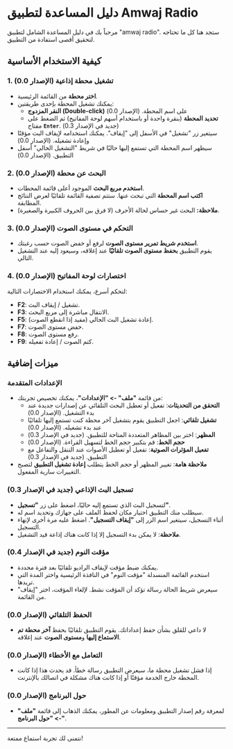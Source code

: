 # دليل المساعدة لتطبيق Amwaj Radio

مرحباً بك في دليل المساعدة الشامل لتطبيق "amwaj radio". ستجد هنا كل ما تحتاجه لتحقيق أقصى استفادة من التطبيق.

## كيفية الاستخدام الأساسية

### 1. تشغيل محطة إذاعية (الإصدار 0.0)
- **اختر محطة** من القائمة الرئيسية.
- يمكنك تشغيل المحطة بإحدى طريقتين:
  - **النقر المزدوج (Double-click)** على اسم المحطة. (الإصدار 0.0)
  - **تحديد المحطة** (بنقرة واحدة أو باستخدام أسهم لوحة المفاتيح) ثم الضغط على مفتاح **`Enter`**. (جديد في الإصدار 0.3)
- سيتغير زر "تشغيل" في الأسفل إلى "إيقاف". يمكنك استخدامه لإيقاف البث مؤقتًا وإعادة تشغيله. (الإصدار 0.0)
- سيظهر اسم المحطة التي تستمع إليها حاليًا في شريط "التشغيل الحالي" أسفل التطبيق. (الإصدار 0.0)

### 2. البحث عن محطة (الإصدار 0.0)
- **استخدم مربع البحث** الموجود أعلى قائمة المحطات.
- **اكتب اسم المحطة** التي تبحث عنها. ستتم تصفية القائمة تلقائيًا لعرض النتائج المطابقة.
- **ملاحظة:** البحث غير حساس لحالة الأحرف (لا فرق بين الحروف الكبيرة والصغيرة).

### 3. التحكم في مستوى الصوت (الإصدار 0.0)
- **استخدم شريط تمرير مستوى الصوت** لرفع أو خفض الصوت حسب رغبتك.
- يقوم التطبيق **بحفظ مستوى الصوت تلقائيًا** عند إغلاقه، وسيعود إليه عند التشغيل التالي.

### 4. اختصارات لوحة المفاتيح (الإصدار 0.0)
لتحكم أسرع، يمكنك استخدام الاختصارات التالية:
- **F2**: تشغيل / إيقاف البث.
- **F3**: الانتقال مباشرة إلى مربع البحث.
- **F5**: إعادة تشغيل البث الحالي (مفيد إذا انقطع الصوت).
- **F7**: خفض مستوى الصوت.
- **F8**: رفع مستوى الصوت.
- **F9**: كتم الصوت / إعادة تفعيله.

## ميزات إضافية

### الإعدادات المتقدمة
- من قائمة **"ملف" -> "الإعدادات"**، يمكنك تخصيص تجربتك:
  - **التحقق من التحديثات**: تفعيل أو تعطيل البحث التلقائي عن إصدارات جديدة عند بدء التشغيل. (الإصدار 0.0)
  - **تشغيل تلقائي**: اجعل التطبيق يقوم بتشغيل آخر محطة كنت تستمع إليها تلقائيًا عند بدء تشغيله. (الإصدار 0.0)
  - **المظهر**: اختر بين المظاهر المتعددة المتاحة للتطبيق. (جديد في الإصدار 0.3)
  - **حجم الخط**: قم بتكبير حجم الخط لتسهيل القراءة. (الإصدار 0.0)
  - **تفعيل المؤثرات الصوتية**: تفعيل أو تعطيل الأصوات عند التنقل والتفاعل مع التطبيق. (جديد في الإصدار 0.3)
- **ملاحظة هامة**: تغيير المظهر أو حجم الخط يتطلب **إعادة تشغيل التطبيق** لتصبح التغييرات سارية المفعول.

### تسجيل البث الإذاعي (جديد في الإصدار 0.3)
- لتسجيل البث الذي تستمع إليه حاليًا، اضغط على زر **"تسجيل"**.
- سيطلب منك التطبيق اختيار مكان لحفظ الملف على جهازك وتحديد اسم له.
- أثناء التسجيل، سيتغير اسم الزر إلى **"إيقاف التسجيل"**. اضغط عليه مرة أخرى لإنهاء التسجيل.
- **ملاحظة**: لا يمكن بدء التسجيل إلا إذا كانت هناك إذاعة قيد التشغيل.

### مؤقت النوم (جديد في الإصدار 0.4)
- يمكنك ضبط مؤقت لإيقاف الراديو تلقائيًا بعد فترة محددة.
- استخدم القائمة المنسدلة "مؤقت النوم" في النافذة الرئيسية واختر المدة التي تريدها.
- سيعرض شريط الحالة رسالة تؤكد أن المؤقت نشط. لإلغاء المؤقت، اختر "إيقاف" من القائمة.

### الحفظ التلقائي (الإصدار 0.0)
- لا داعي للقلق بشأن حفظ إعداداتك. يقوم التطبيق تلقائيًا بحفظ **آخر محطة تم الاستماع إليها** و**مستوى الصوت** عند إغلاقه.

### التعامل مع الأخطاء (الإصدار 0.0)
- إذا فشل تشغيل محطة ما، سيعرض التطبيق رسالة خطأ. قد يحدث هذا إذا كانت المحطة خارج الخدمة مؤقتًا أو إذا كانت هناك مشكلة في اتصالك بالإنترنت.

### حول البرنامج (الإصدار 0.0)
- لمعرفة رقم إصدار التطبيق ومعلومات عن المطور، يمكنك الذهاب إلى قائمة **"ملف" -> "حول البرنامج"**.

---
نتمنى لك تجربة استماع ممتعة!
